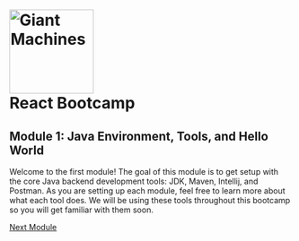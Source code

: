 # <img src="https://github.com/giantmachines/spring-boot-bootcamp/blob/main/giant-machines.png" alt="Giant Machines" width="150" /><br/>React Bootcamp

## Module 1: Java Environment, Tools, and Hello World

Welcome to the first module! The goal of this module is to get setup with the core Java backend development tools: JDK, Maven, Intellij, and Postman. As you are setting up each module, feel free to learn more about what each tool does. We will be using these tools throughout this bootcamp so you will get familiar with them soon.

[Next Module](module-02.md)